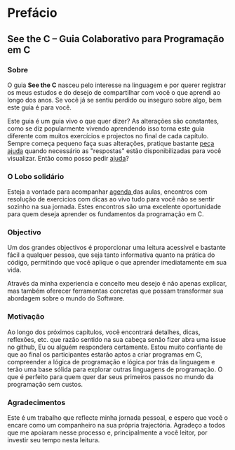 # Prefácio

## **See the C – Guia Colaborativo para Programação em C**

### **Sobre**

O guia **See the C** nasceu pelo interesse na linguagem e por querer registrar os meus estudos e do desejo de compartilhar com você o que aprendi ao longo dos anos. Se você já se sentiu perdido ou inseguro sobre algo, bem este guia é para você.&#x20;

Este guia é um guia vivo o que quer dizer? As alterações são constantes, como se diz popularmente vivendo aprendendo isso torna este guia diferente com muitos exercícios e projectos no final de cada capítulo. Sempre começa pequeno faça suas alterações, pratique bastante [peça ajuda](https://github.com/an-jorge/Clang/issues) quando necessário as "respostas" estão disponibilizadas para você visualizar. Então como posso pedir [ajuda](intro/a-jornada/a-organizacao-dos-estudos/guia-de-contribuicoes.md#issues)?&#x20;

### O Lobo solidário

Esteja a vontade para acompanhar [agenda ](https://calendar.google.com/calendar/u/0?cid=NTFiMGIxNjM5YzU2NzdjNWRmOWNmZjljNzM3MTdkNzMxYTMwOWQ4YTFiMjFiOTYxMTdmMTM2NTk5ZDI4MWVhM0Bncm91cC5jYWxlbmRhci5nb29nbGUuY29t)das aulas, encontros com resolução de exercicios com dicas ao vivo tudo para você não se sentir sozinho na sua jornada. Estes encontros são uma excelente oportunidade para quem deseja aprender os fundamentos da programação em C.&#x20;

### Objectivo

&#x20;Um dos grandes objectivos é proporcionar uma leitura acessível e bastante fácil a qualquer pessoa, que seja tanto informativa quanto na prática do código, permitindo que você aplique o que aprender imediatamente em sua vida.

Através da minha experiencia e conceito meu desejo é não apenas explicar, mas também oferecer ferramentas concretas que possam transformar sua abordagem sobre o mundo do Software.

### Motivação

Ao longo dos próximos capítulos, você encontrará detalhes, dicas, reflexões, etc. que razão sentido na sua cabeça senão fizer abra uma issue no github, Eu ou alguém respondera certamente. Estou muito confiante de que ao final os participantes estarão aptos a criar programas em C, compreender a lógica de programação e lógica por trás da linguagem e terão uma base sólida para explorar outras linguagens de programação. O que é perfeito para quem quer dar seus primeiros passos no mundo da programação sem custos.

### Agradecimentos

Este é um trabalho que reflecte minha jornada pessoal, e espero que você o encare como um companheiro na sua própria trajectória. Agradeço a todos que me apoiaram nesse processo e, principalmente a você leitor, por investir seu tempo nesta leitura.

